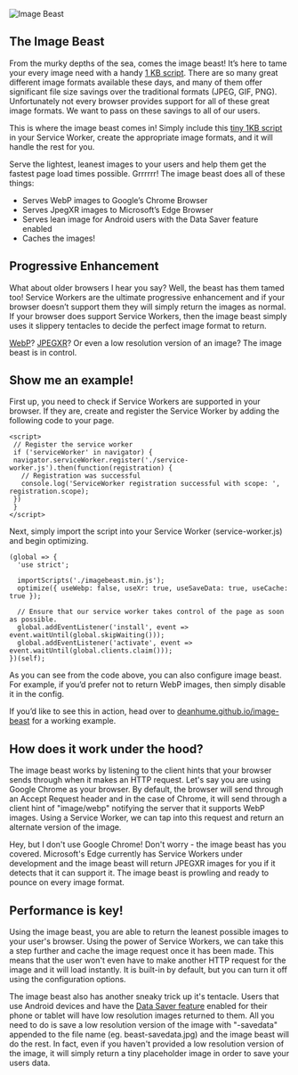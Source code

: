 
![Image Beast](https://raw.githubusercontent.com/deanhume/image-beast/master/images/beast.jpg)

## The Image Beast

From the murky depths of the sea, comes the image beast! It’s here to tame your every image need with a handy [1 KB script](https://github.com/deanhume/image-beast/blob/master/imagebeast.min.js). There are so many great different image formats available these days, and many of them offer significant file size savings over the traditional formats (JPEG, GIF, PNG). Unfortunately not every browser provides support for all of these great image formats. We want to pass on these savings to all of our users.

This is where the image beast comes in! Simply include this [tiny 1KB script](https://github.com/deanhume/image-beast/blob/master/imagebeast.min.js) in your Service Worker, create the appropriate image formats, and it will handle the rest for you.

Serve the lightest, leanest images to your users and help them get the fastest page load times possible. Grrrrrr!
The image beast does all of these things:

-   Serves WebP images to Google’s Chrome Browser
-   Serves JpegXR images to Microsoft’s Edge Browser
-   Serves lean image for Android users with the Data Saver feature enabled
-   Caches the images!

## Progressive Enhancement

What about older browsers I hear you say? Well, the beast has them tamed too! Service Workers are the ultimate progressive enhancement and if your browser doesn’t support them they will simply return the images as normal. If your browser does support Service Workers, then the image beast simply uses it slippery tentacles to decide the perfect image format to return.

[WebP](https://developers.google.com/speed/webp/)? [JPEGXR](https://msdn.microsoft.com/en-gb/library/windows/desktop/hh707223.aspx)? Or even a low resolution version of an image? The image beast is in control.

## Show me an example!

First up, you need to check if Service Workers are supported in your browser. If they are, create and register the Service Worker by adding the following code to your page.

```
<script>
 // Register the service worker
 if ('serviceWorker' in navigator) {
 navigator.serviceWorker.register('./service-worker.js').then(function(registration) {
   // Registration was successful
   console.log('ServiceWorker registration successful with scope: ', registration.scope);
 })
 }
</script>

```

Next, simply import the script into your Service Worker (service-worker.js) and begin optimizing.

```
(global => {
  'use strict';

  importScripts('./imagebeast.min.js');
  optimize({ useWebp: false, useXr: true, useSaveData: true, useCache: true });

  // Ensure that our service worker takes control of the page as soon as possible.
  global.addEventListener('install', event => event.waitUntil(global.skipWaiting()));
  global.addEventListener('activate', event => event.waitUntil(global.clients.claim()));
})(self);

```

As you can see from the code above, you can also configure image beast. For example, if you’d prefer not to return WebP images, then simply disable it in the config.

If you’d like to see this in action, head over to [deanhume.github.io/image-beast](https://deanhume.github.io/image-beast/index.html) for a working example.

## How does it work under the hood?

The image beast works by listening to the client hints that your browser sends through when it makes an HTTP request. Let's say you are using Google Chrome as your browser. By default, the browser will send through an Accept Request header and in the
case of Chrome, it will send through a client hint of "image/webp" notifying the server that it supports WebP images. Using a Service Worker, we can tap into this request and return an alternate version of the image.

Hey, but I don't use Google Chrome! Don't worry - the image beast has you covered. Microsoft's Edge currently has Service Workers under development and the image beast will return JPEGXR images for you if it detects that it can support it. The image beast is prowling and ready to pounce on every image format.

## Performance is key!

Using the image beast, you are able to return the leanest possible images to your user's browser. Using the power of Service Workers, we can take this a step further and cache the image request once it has been made. This means that the user won't even have to make another HTTP request for the image and it will load instantly. It is built-in by default, but you can turn it off using the configuration options.

The image beast also has another sneaky trick up it's tentacle. Users that use Android devices and have the [Data Saver feature](https://support.google.com/chrome/answer/2392284?hl=en-GB) enabled for their phone or tablet will have low resolution images returned to them. All you need to do is save a low resolution version of the image with "-savedata" appended to the file name (eg. beast-savedata.jpg) and the image beast will do the rest. In fact, even if you haven't provided a low resolution version of the image, it will simply return a tiny placeholder image in order
to save your users data.
